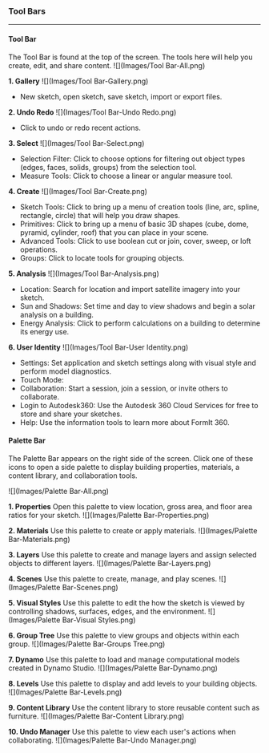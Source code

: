 ### Tool Bars
---

#### Tool Bar
The Tool Bar is found at the top of the screen. The tools here will help you create, edit, and share content.
![](Images/Tool Bar-All.png)

**1. Gallery**
![](Images/Tool Bar-Gallery.png)
- New sketch, open sketch, save sketch, import or export files.

**2. Undo Redo**
![](Images/Tool Bar-Undo Redo.png)
- Click to undo or redo recent actions.

**3. Select**
![](Images/Tool Bar-Select.png)
- Selection Filter: Click to choose options for filtering out object types (edges, faces, solids, groups) from the selection tool.
- Measure Tools: Click to choose a linear or angular measure tool.

**4. Create**
![](Images/Tool Bar-Create.png)
- Sketch Tools: Click to bring up a menu of creation tools (line, arc, spline, rectangle, circle) that will help you draw shapes.
- Primitives: Click to bring up a menu of basic 3D shapes (cube, dome, pyramid, cylinder, roof) that you can place in your scene.
- Advanced Tools: Click to use boolean cut or join, cover, sweep, or loft operations.
- Groups: Click to locate tools for grouping objects.

**5. Analysis**
![](Images/Tool Bar-Analysis.png)
- Location: Search for location and import satellite imagery into your sketch.
- Sun and Shadows: Set time and day to view shadows and begin a solar analysis on a building.
- Energy Analysis: Click to perform calculations on a building to determine its energy use.

**6. User Identity**
![](Images/Tool Bar-User Identity.png)
- Settings: Set application and sketch settings along with visual style and perform model diagnostics.
- Touch Mode: 
- Collaboration: Start a session, join a session, or invite others to collaborate.
- Login to Autodesk360: Use the Autodesk 360 Cloud Services for free to store and share your sketches.
- Help: Use the information tools to learn more about FormIt 360.

#### Palette Bar
The Palette Bar appears on the right side of the screen. Click one of these icons to open a side palette to display building properties, materials, a content library, and collaboration tools.

![](Images/Palette Bar-All.png)

**1. Properties** Open this palette to view location, gross area, and floor area ratios for your sketch.
![](Images/Palette Bar-Properties.png)

**2. Materials** Use this palette to create or apply materials.
![](Images/Palette Bar-Materials.png)

**3. Layers** Use this palette to create and manage layers and assign selected objects to different layers.
![](Images/Palette Bar-Layers.png)

**4. Scenes** Use this palette to create, manage, and play scenes.
![](Images/Palette Bar-Scenes.png)

**5. Visual Styles** Use this palette to edit the how the sketch is viewed by controlling shadows, surfaces, edges, and the environment.
![](Images/Palette Bar-Visual Styles.png)

**6. Group Tree** Use this palette to view groups and objects within each group. 
![](Images/Palette Bar-Groups Tree.png)

**7. Dynamo** Use this palette to load and manage computational models created in Dynamo Studio.
![](Images/Palette Bar-Dynamo.png)

**8. Levels** Use this palette to display and add levels to your building objects. 
![](Images/Palette Bar-Levels.png)

**9. Content Library** Use the content library to store reusable content such as furniture.
![](Images/Palette Bar-Content Library.png)

**10. Undo Manager** Use this palette to view each user's actions when collaborating.
![](Images/Palette Bar-Undo Manager.png)